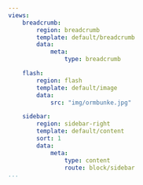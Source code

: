 ```yaml
---
views:
    breadcrumb:
        region: breadcrumb
        template: default/breadcrumb
        data:
            meta:
                type: breadcrumb

    flash:
        region: flash
        template: default/image
        data:
            src: "img/ormbunke.jpg"

    sidebar:
        region: sidebar-right
        template: default/content
        sort: 1
        data:
            meta:
                type: content
                route: block/sidebar
...
```

